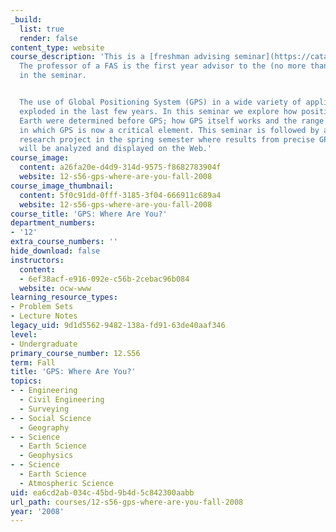 ```yaml
---
_build:
  list: true
  render: false
content_type: website
course_description: 'This is a [freshman advising seminar](https://catalog.mit.edu/mit/undergraduate-education/academic-research-options/freshman-advising-seminars/).
  The professor of a FAS is the first year advisor to the (no more than 8) students
  in the seminar.


  The use of Global Positioning System (GPS) in a wide variety of applications has
  exploded in the last few years. In this seminar we explore how positions on the
  Earth were determined before GPS; how GPS itself works and the range of applications
  in which GPS is now a critical element. This seminar is followed by a [UROP](http://web.mit.edu/urop/)
  research project in the spring semester where results from precise GPS measurements
  will be analyzed and displayed on the Web.'
course_image:
  content: a26fa20e-d4d9-314d-9575-f8682783904f
  website: 12-s56-gps-where-are-you-fall-2008
course_image_thumbnail:
  content: 5f0c91dd-0fff-3185-3f04-666911c689a4
  website: 12-s56-gps-where-are-you-fall-2008
course_title: 'GPS: Where Are You?'
department_numbers:
- '12'
extra_course_numbers: ''
hide_download: false
instructors:
  content:
  - 6ef38acf-e916-092e-c56b-2cebac96b084
  website: ocw-www
learning_resource_types:
- Problem Sets
- Lecture Notes
legacy_uid: 9d1d5562-9482-138a-fd91-63de40aaf346
level:
- Undergraduate
primary_course_number: 12.S56
term: Fall
title: 'GPS: Where Are You?'
topics:
- - Engineering
  - Civil Engineering
  - Surveying
- - Social Science
  - Geography
- - Science
  - Earth Science
  - Geophysics
- - Science
  - Earth Science
  - Atmospheric Science
uid: ea6cd2ab-034c-45bd-9b4d-5c842300aabb
url_path: courses/12-s56-gps-where-are-you-fall-2008
year: '2008'
---
```

